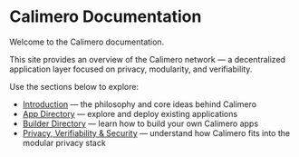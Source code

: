 # Calimero Documentation

Welcome to the Calimero documentation.

This site provides an overview of the Calimero network — a decentralized application layer focused on privacy, modularity, and verifiability.

Use the sections below to explore:
- [Introduction](intro/) — the philosophy and core ideas behind Calimero  
- [App Directory](app-directory/) — explore and deploy existing applications  
- [Builder Directory](builder-directory/) — learn how to build your own Calimero apps  
- [Privacy, Verifiability & Security](privacy-verifiability-security/) — understand how Calimero fits into the modular privacy stack
